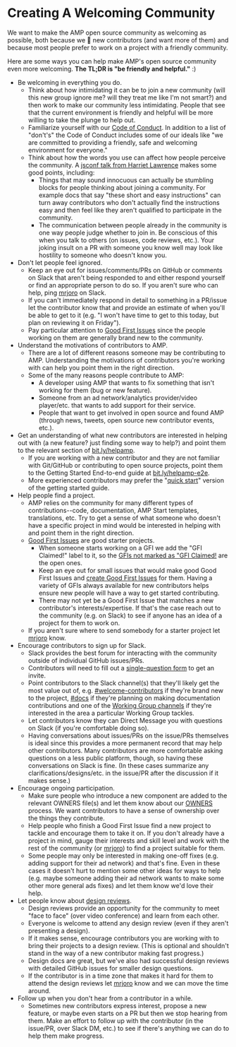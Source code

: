 # Creating A Welcoming Community

We want to make the AMP open source community as welcoming as possible, both because we :sparkling_heart: new contributors (and want more of them) and because most people prefer to work on a project with a friendly community.

Here are some ways you can help make AMP's open source community even more welcoming. **The TL;DR is "be friendly and helpful."** :)

-   Be welcoming in everything you do.
    -   Think about how intimidating it can be to join a new community (will this new group ignore me? will they treat me like I'm not smart?) and then work to make our community less intimidating. People that see that the current environment is friendly and helpful will be more willing to take the plunge to help out.
    -   Familiarize yourself with our [Code of Conduct](https://github.com/ampproject/meta/blob/main/CODE_OF_CONDUCT.md). In addition to a list of "don't's" the Code of Conduct includes some of our ideals like "we are committed to providing a friendly, safe and welcoming environment for everyone."
    -   Think about how the words you use can affect how people perceive the community. A [jsconf talk from Harriet Lawrence](https://www.youtube.com/watch?v=WGE3-aBR4i8) makes some good points, including:
        -   Things that may sound innocuous can actually be stumbling blocks for people thinking about joining a community. For example docs that say "these short and easy instructions" can turn away contributors who don't actually find the instructions easy and then feel like they aren't qualified to participate in the community.
        -   The communication between people already in the community is one way people judge whether to join in. Be conscious of this when you talk to others (on issues, code reviews, etc.). Your joking insult on a PR with someone you know well may look like hostility to someone who doesn't know you.
-   Don't let people feel ignored.
    -   Keep an eye out for issues/comments/PRs on GitHub or comments on Slack that aren't being responded to and either respond yourself or find an appropriate person to do so. If you aren't sure who can help, ping [mrjoro](https://amphtml.slack.com/threads/team/mrjoro) on Slack.
    -   If you can't immediately respond in detail to something in a PR/issue let the contributor know that and provide an estimate of when you'll be able to get to it (e.g. "I won't have time to get to this today, but plan on reviewing it on Friday").
    -   Pay particular attention to [Good First Issues](https://github.com/ampproject/amphtml/labels/good%20first%20issue) since the people working on them are generally brand new to the community.
-   Understand the motivations of contributors to AMP.
    -   There are a lot of different reasons someone may be contributing to AMP. Understanding the motivations of contributors you're working with can help you point them in the right direction.
    -   Some of the many reasons people contribute to AMP:
        -   A developer using AMP that wants to fix something that isn't working for them (bug or new feature).
        -   Someone from an ad network/analytics provider/video player/etc. that wants to add support for their service.
        -   People that want to get involved in open source and found AMP (through news, tweets, open source new contributor events, etc.).
-   Get an understanding of what new contributors are interested in helping out with (a new feature? just finding some way to help?) and point them to the relevant section of [bit.ly/helpamp](https://bit.ly/helpamp).
    -   If you are working with a new contributor and they are not familiar with Git/GitHub or contributing to open source projects, point them to the Getting Started End-to-end guide at [bit.ly/helpamp-e2e](https://bit.ly/helpamp-e2e).
    -   More experienced contributors may prefer the "[quick start](https://github.com/ampproject/amphtml/blob/main/contributing/getting-started-quick.md)" version of the getting started guide.
-   Help people find a project.
    -   AMP relies on the community for many different types of contributions--code, documentation, AMP Start templates, translations, etc. Try to get a sense of what someone who doesn't have a specific project in mind would be interested in helping with and point them in the right direction.
    -   [Good First Issues](https://github.com/ampproject/amphtml/labels/good%20first%20issue) are good starter projects.
        -   When someone starts working on a GFI we add the "GFI Claimed!" label to it, so the [GFIs not marked as "GFI Claimed!](https://github.com/ampproject/amphtml/issues?utf8=%E2%9C%93&q=is%3Aopen%20label%3A%22good%20first%20issue%22%20-label%3A%22GFI%20Claimed!%22) are the open ones.
        -   Keep an eye out for small issues that would make good Good First Issues and [create Good First Issues](https://github.com/ampproject/amphtml/blob/main/contributing/creating-good-first-issues.md) for them. Having a variety of GFIs always available for new contributors helps ensure new people will have a way to get started contributing.
        -   There may not yet be a Good First Issue that matches a new contributor's interests/expertise. If that's the case reach out to the community (e.g. on Slack) to see if anyone has an idea of a project for them to work on.
    -   If you aren't sure where to send somebody for a starter project let [mrjoro](https://amphtml.slack.com/threads/team/mrjoro) know.
-   Encourage contributors to sign up for Slack.
    -   Slack provides the best forum for interacting with the community outside of individual GitHub issues/PRs.
    -   Contributors will need to fill out a [single-question form](https://docs.google.com/forms/d/1wAE8w3K5preZnBkRk-MD1QkX8FmlRDxd_vs4bFSeJlQ/viewform?fbzx=4406980310789882877) to get an invite.
    -   Point contributors to the Slack channel(s) that they'll likely get the most value out of, e.g. [#welcome-contributors](https://amphtml.slack.com/messages/C432AFMFE/) if they're brand new to the project, [#docs](https://amphtml.slack.com/messages/C3AU36BM0/) if they're planning on making documentation contributions and one of the [Working Group channels](https://github.com/ampproject/meta/tree/main/working-groups) if they're interested in the area a particular Working Group tackles.
    -   Let contributors know they can Direct Message you with questions on Slack (if you're comfortable doing so).
    -   Having conversations about issues/PRs on the issue/PRs themselves is ideal since this provides a more permanent record that may help other contributors. Many contributors are more comfortable asking questions on a less public platform, though, so having these conversations on Slack is fine. (In these cases summarize any clarifications/designs/etc. in the issue/PR after the discussion if it makes sense.)
-   Encourage ongoing participation.
    -   Make sure people who introduce a new component are added to the relevant OWNERS file(s) and let them know about our [OWNERS](https://github.com/ampproject/amphtml/blob/main/contributing/CODE_OWNERSHIP.md) process. We want contributors to have a sense of ownership over the things they contribute.
    -   Help people who finish a Good First Issue find a new project to tackle and encourage them to take it on. If you don't already have a project in mind, gauge their interests and skill level and work with the rest of the community (or [mrjoro](https://amphtml.slack.com/threads/team/mrjoro)) to find a project suitable for them.
    -   Some people may only be interested in making one-off fixes (e.g. adding support for their ad network) and that's fine. Even in these cases it doesn't hurt to mention some other ideas for ways to help (e.g. maybe someone adding their ad network wants to make some other more general ads fixes) and let them know we'd love their help.
-   Let people know about [design reviews](design-reviews.md).
    -   Design reviews provide an opportunity for the community to meet "face to face" (over video conference) and learn from each other.
    -   Everyone is welcome to attend any design review (even if they aren't presenting a design).
    -   If it makes sense, encourage contributors you are working with to bring their projects to a design review. (This is optional and shouldn't stand in the way of a new contributor making fast progress.)
    -   Design docs are great, but we've also had successful design reviews with detailed GitHub issues for smaller design questions.
    -   If the contributor is in a time zone that makes it hard for them to attend the design reviews let [mrjoro](https://amphtml.slack.com/threads/team/mrjoro) know and we can move the time around.
-   Follow up when you don't hear from a contributor in a while.
    -   Sometimes new contributors express interest, propose a new feature, or maybe even starts on a PR but then we stop hearing from them. Make an effort to follow up with the contributor (in the issue/PR, over Slack DM, etc.) to see if there's anything we can do to help them make progress.
